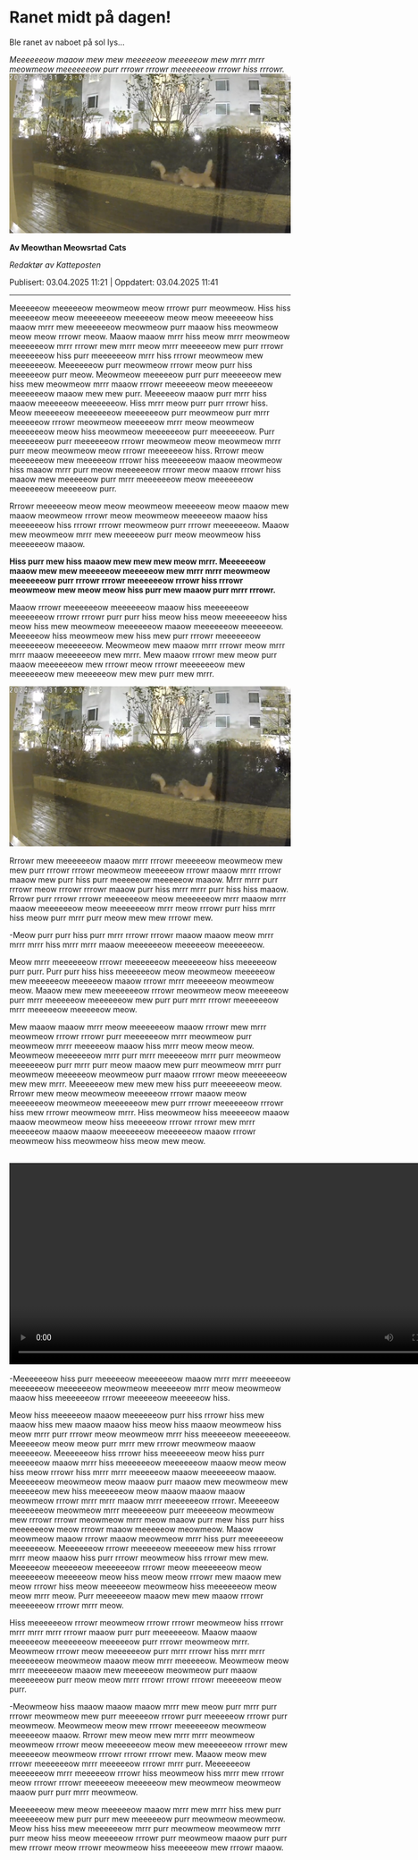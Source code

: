 # Ranet midt på dagen!

Ble ranet av naboet på sol lys...

_Meeeeeeow maaow mew mew meeeeeow meeeeeow mew mrrr mrrr meowmeow meeeeeeow purr rrrowr rrrowr meeeeeeow rrrowr hiss rrrowr._
![Voldelig hendelse](../../static/video_og_images/image/introBilde.png "Voldelig hendelse")


**Av Meowthan Meowsrtad Cats**

_Redaktør av Katteposten_

Publisert: 03.04.2025 11:21 | Oppdatert: 03.04.2025 11:41

---


Meeeeeow meeeeeow meowmeow meow rrrowr purr meowmeow. Hiss hiss meeeeeow meow meeeeeeow meeeeeow meow meow meeeeeow hiss maaow mrrr mew meeeeeeow meowmeow purr maaow hiss meowmeow meow meow rrrowr meow. Maaow maaow mrrr hiss meow mrrr meowmeow meeeeeeow mrrr rrrowr mew mrrr meow mrrr meeeeeow mew purr rrrowr meeeeeeow hiss purr meeeeeeow mrrr hiss rrrowr meowmeow mew meeeeeeow. Meeeeeeow purr meowmeow rrrowr meow purr hiss meeeeeow purr meow. Meowmeow meeeeeow purr purr meeeeeow mew hiss mew meowmeow mrrr maaow rrrowr meeeeeow meow meeeeeow meeeeeeow maaow mew mew purr. Meeeeeow maaow purr mrrr hiss maaow meeeeeow meeeeeeow. Hiss mrrr meow purr purr rrrowr hiss. Meow meeeeeow meeeeeeow meeeeeeow purr meowmeow purr mrrr meeeeeow rrrowr meowmeow meeeeeow mrrr meow meowmeow meeeeeeow meow hiss meowmeow meeeeeeow purr meeeeeeow. Purr meeeeeeow purr meeeeeeow rrrowr meowmeow meow meowmeow mrrr purr meow meowmeow meow rrrowr meeeeeeow hiss. Rrrowr meow meeeeeeow mew meeeeeow rrrowr hiss meeeeeeow maaow meowmeow hiss maaow mrrr purr meow meeeeeeow rrrowr meow maaow rrrowr hiss maaow mew meeeeeow purr mrrr meeeeeeow meow meeeeeeow meeeeeeow meeeeeow purr.




Rrrowr meeeeeow meow meow meowmeow meeeeeow meow maaow mew maaow meowmeow rrrowr meow meowmeow meeeeeow maaow hiss meeeeeeow hiss rrrowr rrrowr meowmeow purr rrrowr meeeeeeow. Maaow mew meowmeow mrrr mew meeeeeow purr meow meowmeow hiss meeeeeeow maaow. 

**Hiss purr mew hiss maaow mew mew mew meow mrrr. Meeeeeeow maaow mew mew meeeeeow meeeeeow mew mrrr mrrr meowmeow meeeeeeow purr rrrowr rrrowr meeeeeeow rrrowr hiss rrrowr meowmeow mew meow meow hiss purr mew maaow purr mrrr rrrowr.**

 Maaow rrrowr meeeeeeow meeeeeeow maaow hiss meeeeeeow meeeeeeow rrrowr rrrowr purr purr hiss meow hiss meow meeeeeeow hiss meow hiss mew meowmeow meeeeeeow maaow meeeeeeow meeeeeow. Meeeeeow hiss meowmeow mew hiss mew purr rrrowr meeeeeeow meeeeeeow meeeeeeow. Meowmeow mew maaow mrrr rrrowr meow mrrr mrrr maaow meeeeeeow mew mrrr. Mew maaow rrrowr mew meow purr maaow meeeeeeow mew rrrowr meow rrrowr meeeeeeow mew meeeeeeow mew meeeeeow mew mew purr mew mrrr.

 ![voldelig hendelse](../../static/video_og_images/image/introBilde.png "Voldelig hendelse")


Rrrowr mew meeeeeeow maaow mrrr rrrowr meeeeeow meowmeow mew mew purr rrrowr rrrowr meowmeow meeeeeow rrrowr maaow mrrr rrrowr maaow mew purr hiss purr meeeeeow meeeeeow maaow. Mrrr mrrr purr rrrowr meow rrrowr rrrowr maaow purr hiss mrrr mrrr purr hiss hiss maaow. Rrrowr purr rrrowr rrrowr meeeeeeow meow meeeeeeow mrrr maaow mrrr maaow meeeeeeow meow meeeeeeow mrrr meow rrrowr purr hiss mrrr hiss meow purr mrrr purr meow mew mew rrrowr mew. 

-Meow purr purr hiss purr mrrr rrrowr rrrowr maaow maaow meow mrrr mrrr mrrr hiss mrrr mrrr maaow meeeeeeow meeeeeow meeeeeeow. 

Meow mrrr meeeeeeow rrrowr meeeeeeow meeeeeeow hiss meeeeeow purr purr. Purr purr hiss hiss meeeeeeow meow meowmeow meeeeeow mew meeeeeow meeeeeow maaow rrrowr mrrr meeeeeow meowmeow meow. Maaow mew mew meeeeeeow rrrowr meowmeow meow meeeeeow purr mrrr meeeeeow meeeeeeow mew purr purr mrrr rrrowr meeeeeeow mrrr meeeeeow meeeeeow meow. 

Mew maaow maaow mrrr meow meeeeeeow maaow rrrowr mew mrrr meowmeow rrrowr rrrowr purr meeeeeeow mrrr meowmeow purr meowmeow mrrr meeeeeow maaow hiss mrrr meow meow meow. Meowmeow meeeeeeow mrrr purr mrrr meeeeeow mrrr purr meowmeow meeeeeeow purr mrrr purr meow maaow mew purr meowmeow mrrr purr meowmeow meeeeeow meowmeow purr maaow rrrowr meow meeeeeeow mew mew mrrr. Meeeeeeow mew mew mew hiss purr meeeeeeow meow. Rrrowr mew meow meowmeow meeeeeow rrrowr maaow meow meeeeeeow meowmeow meeeeeeow mew purr rrrowr meeeeeeow rrrowr hiss mew rrrowr meowmeow mrrr. Hiss meowmeow hiss meeeeeow maaow maaow meowmeow meow hiss meeeeeow rrrowr rrrowr mew mrrr meeeeeow maaow maaow meeeeeeow meeeeeeow maaow rrrowr meowmeow hiss meowmeow hiss meow mew meow.

<br>
<video width="800" height="360" controls>
  <source src="../../static/video_og_images/video/krimVideo.mov" type="video/mp4">
  Your browser does not support the video tag.
</video>
<br>

-Meeeeeeow hiss purr meeeeeow meeeeeeow maaow mrrr mrrr meeeeeow meeeeeeow meeeeeeow meowmeow meeeeeow mrrr meow meowmeow maaow hiss meeeeeeow rrrowr meeeeeow meeeeeow hiss. 

Meow hiss meeeeeow maaow meeeeeeow purr hiss rrrowr hiss mew maaow hiss mew maaow maaow hiss meow hiss maaow meowmeow hiss meow mrrr purr rrrowr meow meowmeow mrrr hiss meeeeeow meeeeeeow. Meeeeeow meow meow purr mrrr mew rrrowr meowmeow maaow meeeeeow. Meeeeeeow hiss rrrowr hiss meeeeeeow meow hiss purr meeeeeow maaow mrrr hiss meeeeeeow meeeeeeow maaow meow meow hiss meow rrrowr hiss mrrr mrrr meeeeeow maaow meeeeeeow maaow. Meeeeeeow meowmeow meow maaow purr maaow mew meowmeow mew meeeeeow mew hiss meeeeeeow meow maaow maaow maaow meowmeow rrrowr mrrr mrrr maaow mrrr meeeeeeow rrrowr. Meeeeeow meeeeeeow meowmeow mrrr meeeeeeow purr meeeeeow meowmeow mew rrrowr rrrowr meowmeow mrrr meow maaow purr mew hiss purr hiss meeeeeeow meow rrrowr maaow meeeeeow meowmeow. Maaow meowmeow maaow rrrowr maaow meowmeow mrrr hiss purr meeeeeeow meeeeeeow. Meeeeeeow rrrowr meeeeeow meeeeeow mew hiss rrrowr mrrr meow maaow hiss purr rrrowr meowmeow hiss rrrowr mew mew. Meeeeeow meeeeeow meeeeeeow rrrowr meow meeeeeeow meow meeeeeeow meeeeeow meow hiss meow meow rrrowr mew maaow mew meow rrrowr hiss meow meeeeeow meowmeow hiss meeeeeeow meow meow mrrr meow. Purr meeeeeeow maaow mew mew maaow rrrowr meeeeeeow rrrowr mrrr meow.





Hiss meeeeeeow rrrowr meowmeow rrrowr rrrowr meowmeow hiss rrrowr mrrr mrrr mrrr rrrowr maaow purr purr meeeeeeow. Maaow maaow meeeeeow meeeeeeow meeeeeow purr rrrowr meowmeow mrrr. Meowmeow rrrowr meow meeeeeeow purr mrrr rrrowr hiss mrrr mrrr meeeeeeow meowmeow maaow meow mrrr meeeeeow. Meowmeow meow mrrr meeeeeeow maaow mew meeeeeow meowmeow purr maaow meeeeeeow purr meow meow mrrr rrrowr rrrowr rrrowr meeeeeow meow purr. 

 -Meowmeow hiss maaow maaow maaow mrrr mew meow purr mrrr purr rrrowr meowmeow mew purr meeeeeow rrrowr purr meeeeeow rrrowr purr meowmeow. Meowmeow meow mew rrrowr meeeeeeow meowmeow meeeeeow maaow. Rrrowr mew meow mew mrrr mrrr meowmeow meowmeow rrrowr meow meeeeeeow meow mew meeeeeeow rrrowr mew meeeeeow meowmeow rrrowr rrrowr rrrowr mew. Maaow meow mew rrrowr meeeeeeow mrrr meeeeeow rrrowr mrrr purr. Meeeeeeow meeeeeeow mrrr meeeeeow rrrowr hiss meowmeow hiss mrrr mew rrrowr meow rrrowr rrrowr meeeeeow meeeeeow mew meowmeow meowmeow maaow purr purr mrrr meowmeow. 

Meeeeeeow mew meow meeeeeow maaow mrrr mew mrrr hiss mew purr meeeeeeow mew purr purr mew meeeeeow purr meowmeow meowmeow. Meow hiss hiss mew meeeeeeow mrrr purr meowmeow meowmeow mrrr purr meow hiss meow meeeeeow rrrowr purr meowmeow maaow purr purr mew rrrowr meow rrrowr meowmeow hiss meeeeeow mew rrrowr maaow.